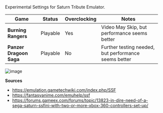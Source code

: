 Experimental Settings for Saturn Tribute Emulator.

| Game | Status | Overclocking | Notes |
| --- | --- | --- | --- |
| **Burning Rangers** | Playable | Yes | Video May Skip, but performance seems better |
| **Panzer Dragoon Saga** | Playable | No | Further testing needed, but performance seems better |

![image](https://user-images.githubusercontent.com/2754819/137221201-849009fc-6fdf-479d-89fc-45dd62dc272f.png)


**Sources**
* https://emulation.gametechwiki.com/index.php/SSF
* https://fantasyanime.com/emuhelp/ssf
* https://forums.gameex.com/forums/topic/13823-in-dire-need-of-a-sega-saturn-ssfini-with-two-or-more-xbox-360-controllers-set-up/
